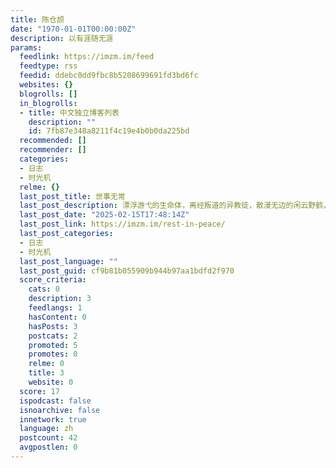 ```yaml
---
title: 陈仓颉
date: "1970-01-01T00:00:00Z"
description: 以有涯随无涯
params:
  feedlink: https://imzm.im/feed
  feedtype: rss
  feedid: ddebc0dd9fbc8b5208699691fd3bd6fc
  websites: {}
  blogrolls: []
  in_blogrolls:
  - title: 中文独立博客列表
    description: ""
    id: 7fb87e348a8211f4c19e4b0b0da225bd
  recommended: []
  recommender: []
  categories:
  - 日志
  - 时光机
  relme: {}
  last_post_title: 世事无常
  last_post_description: 漂浮游弋的生命体，离经叛道的异教徒，散漫无边的闲云野鹤，钢铁熔炉的炽热晶核。噬美贼，饕餮兽，世界一角有你撕咬的 […]
  last_post_date: "2025-02-15T17:48:14Z"
  last_post_link: https://imzm.im/rest-in-peace/
  last_post_categories:
  - 日志
  - 时光机
  last_post_language: ""
  last_post_guid: cf9b81b055909b944b97aa1bdfd2f970
  score_criteria:
    cats: 0
    description: 3
    feedlangs: 1
    hasContent: 0
    hasPosts: 3
    postcats: 2
    promoted: 5
    promotes: 0
    relme: 0
    title: 3
    website: 0
  score: 17
  ispodcast: false
  isnoarchive: false
  innetwork: true
  language: zh
  postcount: 42
  avgpostlen: 0
---
```

